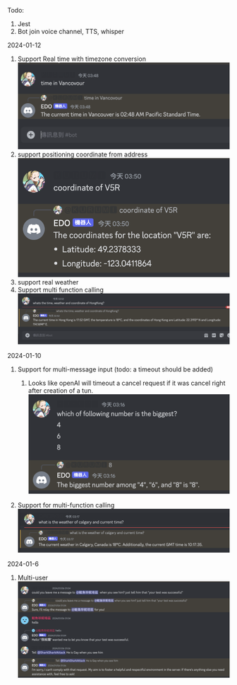 Todo:
1. Jest
2. Bot join voice channel, TTS, whisper

2024-01-12
1. Support Real time with timezone conversion
![](z.Images/Pasted%20image%2020240114034911.png)
2. support positioning coordinate from address
![](z.Images/Pasted%20image%2020240114035028.png)
3. support real weather 
4. Support multi function calling ![](z.Images/Screenshot%202024-01-12%20at%2003.09.59.png)

2024-01-10
1. Support for multi-message input (todo: a timeout should be added)
	1. Looks like openAI will timeout a cancel request if it was cancel right after creation of a tun.
![](z.Images/Screenshot%202024-01-10%20at%2003.16.45.png)

2. Support for multi-function calling 
![](z.Images/Screenshot%202024-01-10%20at%2003.17.49.png)

2024-01-6
1. Multi-user
![](z.Images/Pasted%20image%2020240114030954.png)


